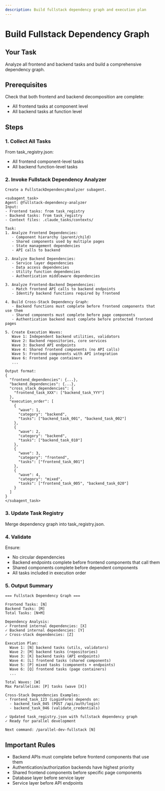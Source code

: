 ```yaml
---
description: Build fullstack dependency graph and execution plan
---
```


# Build Fullstack Dependency Graph

## Your Task
Analyze all frontend and backend tasks and build a comprehensive dependency graph.

## Prerequisites
Check that both frontend and backend decomposition are complete:
- All frontend tasks at component level
- All backend tasks at function level

## Steps

### 1. Collect All Tasks
From task_registry.json:
- All frontend component-level tasks
- All backend function-level tasks

### 2. Invoke Fullstack Dependency Analyzer
```
Create a FullstackDependencyAnalyzer subagent.

<subagent_task>
Agent: @fullstack-dependency-analyzer
Input:
- Frontend tasks: from task_registry
- Backend tasks: from task_registry
- Context files: .claude_tasks/contexts/

Task:
1. Analyze Frontend Dependencies:
   - Component hierarchy (parent/child)
   - Shared components used by multiple pages
   - State management dependencies
   - API calls to backend

2. Analyze Backend Dependencies:
   - Service layer dependencies
   - Data access dependencies
   - Utility function dependencies
   - Authentication middleware dependencies

3. Analyze Frontend-Backend Dependencies:
   - Match frontend API calls to backend endpoints
   - Identify backend functions required by frontend

4. Build Cross-Stack Dependency Graph:
   - Backend functions must complete before frontend components that use them
   - Shared components must complete before page components
   - Authentication backend must complete before protected frontend pages

5. Create Execution Waves:
   Wave 1: Independent backend utilities, validators
   Wave 2: Backend repositories, core services
   Wave 3: Backend API endpoints
   Wave 4: Shared frontend components (no API calls)
   Wave 5: Frontend components with API integration
   Wave 6: Frontend page containers
   ...

Output format:
{
  "frontend_dependencies": {...},
  "backend_dependencies": {...},
  "cross_stack_dependencies": {
    "frontend_task_XXX": ["backend_task_YYY"]
  },
  "execution_order": [
    {
      "wave": 1,
      "category": "backend",
      "tasks": ["backend_task_001", "backend_task_002"]
    },
    {
      "wave": 2,
      "category": "backend",
      "tasks": ["backend_task_010"]
    },
    {
      "wave": 3,
      "category": "frontend",
      "tasks": ["frontend_task_001"]
    },
    {
      "wave": 4,
      "category": "mixed",
      "tasks": ["frontend_task_005", "backend_task_020"]
    }
  ]
}
</subagent_task>
```

### 3. Update Task Registry
Merge dependency graph into task_registry.json.

### 4. Validate
Ensure:
- No circular dependencies
- Backend endpoints complete before frontend components that call them
- Shared components complete before dependent components
- All tasks included in execution order

### 5. Output Summary
```
=== Fullstack Dependency Graph ===

Frontend Tasks: [N]
Backend Tasks: [M]
Total Tasks: [N+M]

Dependency Analysis:
✓ Frontend internal dependencies: [X]
✓ Backend internal dependencies: [Y]
✓ Cross-stack dependencies: [Z]

Execution Plan:
  Wave 1: [N] backend tasks (utils, validators)
  Wave 2: [M] backend tasks (repositories)
  Wave 3: [K] backend tasks (API endpoints)
  Wave 4: [L] frontend tasks (shared components)
  Wave 5: [P] mixed tasks (components + endpoints)
  Wave 6: [Q] frontend tasks (page containers)
  ...
  
Total Waves: [W]
Max Parallelism: [P] tasks (wave [X])

Cross-Stack Dependencies Examples:
- frontend_task_123 (LoginForm) depends on:
  - backend_task_045 (POST /api/auth/login)
  - backend_task_046 (validate_credentials)

✓ Updated task_registry.json with fullstack dependency graph
✓ Ready for parallel development

Next command: /parallel-dev-fullstack [N]
```

## Important Rules
- Backend APIs must complete before frontend components that use them
- Authentication/authorization backends have highest priority
- Shared frontend components before specific page components
- Database layer before service layer
- Service layer before API endpoints

